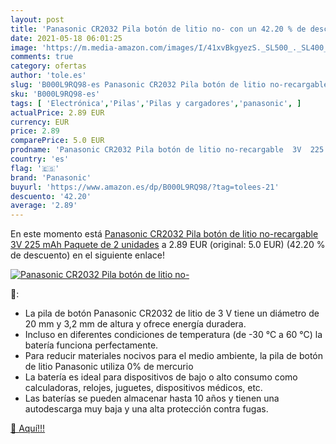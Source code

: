 ```yaml
---
layout: post
title: 'Panasonic CR2032 Pila botón de litio no- con un 42.20 % de descuento'
date: 2021-05-18 06:01:25
image: 'https://m.media-amazon.com/images/I/41xvBkgyezS._SL500_._SL400_.jpg'
comments: true
category: ofertas
author: 'tole.es'
slug: 'B000L9RQ98-es Panasonic CR2032 Pila botón de litio no-recargable 3V 225...'
sku: 'B000L9RQ98-es'
tags: [ 'Electrónica','Pilas','Pilas y cargadores','panasonic', ]
actualPrice: 2.89 EUR
currency: EUR
price: 2.89
comparePrice: 5.0 EUR
prodname: 'Panasonic CR2032 Pila botón de litio no-recargable  3V  225 mAh  Paquete de 2 unidades'
country: 'es'
flag: '🇪🇸'
brand: 'Panasonic'
buyurl: 'https://www.amazon.es/dp/B000L9RQ98/?tag=tolees-21'
descuento: '42.20'
average: '2.89'
---
```


En este momento está [Panasonic CR2032 Pila botón de litio no-recargable  3V  225 mAh  Paquete de 2 unidades](https://www.amazon.es/dp/B000L9RQ98/?tag=tolees-21) a 2.89 EUR (original: 5.0 EUR) (42.20 %  de descuento) en el siguiente enlace!

[![Panasonic CR2032 Pila botón de litio no-](https://m.media-amazon.com/images/I/41xvBkgyezS._SL500_._SL400_.jpg)](https://www.amazon.es/dp/B000L9RQ98/?tag=tolees-21)

🔎:

- La pila de botón Panasonic CR2032 de litio de 3 V tiene un diámetro de 20 mm y 3,2 mm de altura y ofrece energía duradera.
- Incluso en diferentes condiciones de temperatura (de -30 °C a 60 °C) la batería funciona perfectamente.
- Para reducir materiales nocivos para el medio ambiente, la pila de botón de litio Panasonic utiliza 0% de mercurio
- La batería es ideal para dispositivos de bajo o alto consumo como calculadoras, relojes, juguetes, dispositivos médicos, etc.
- Las baterías se pueden almacenar hasta 10 años y tienen una autodescarga muy baja y una alta protección contra fugas.

[🛒 Aquí!!!](https://www.amazon.es/dp/B000L9RQ98/?tag=tolees-21)

